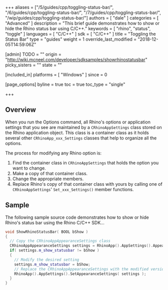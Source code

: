 +++
aliases = ["/5/guides/cpp/toggling-status-bar/", "/6/guides/cpp/toggling-status-bar/", "/7/guides/cpp/toggling-status-bar/", "/wip/guides/cpp/toggling-status-bar/"]
authors = [ "dale" ]
categories = [ "Advanced" ]
description = "This brief guide demonstrates how to show or hide the Rhino status bar using C/C++."
keywords = [ "rhino", "status", "toggle" ]
languages = [ "C/C++" ]
sdk = [ "C/C++" ]
title = "Toggling the Status Bar"
type = "guides"
weight = 1
override_last_modified = "2018-12-05T14:59:06Z"

[admin]
TODO = ""
origin = "http://wiki.mcneel.com/developer/sdksamples/showrhinostatusbar"
picky_sisters = ""
state = ""

[included_in]
platforms = [ "Windows" ]
since = 0

[page_options]
byline = true
toc = true
toc_type = "single"

+++

 
## Overview

When you run the Options command, all Rhino's options or application settings that you see are maintained by a `CRhinoAppSettings` class stored on the Rhino application object.  This class is a container class as it holds several other `CRhinoApp_xxx_Settings` classes that help to organize all the options.

The process for modifying any Rhino option is:

1. Find the container class in `CRhinoAppSettings` that holds the option you want to change.
1. Make a copy of that container class.
1. Change the appropriate members.
1. Replace Rhino's copy of that container class with yours by calling one of `CRhinoAppSettings`' `Set_xxx_Settings()` member functions.

## Sample

The following sample source code demonstrates how to show or hide Rhino's status bar using the Rhino C/C++ SDK...

```cpp
void ShowRhinoStatusBar( BOOL bShow )
{
  // Copy the CRhinoAppAppearanceSettings class
  CRhinoAppAppearanceSettings settings = RhinoApp().AppSettings().AppearanceSettings( true );
  if( settings.m_show_statusbar != bShow )
  {
    // Modify the desired setting
    settings.m_show_statusbar = bShow;
    // Replace the CRhinoAppAppearanceSettings with the modified version
    RhinoApp().AppSettings().SetAppearanceSettings( settings );
  }
}
```
